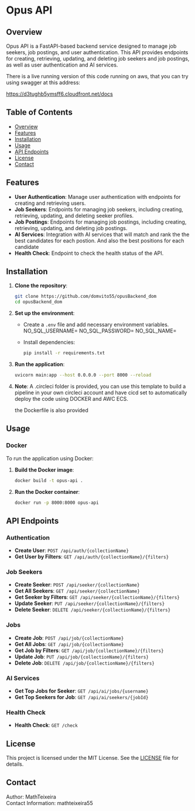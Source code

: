 # Opus API

## Overview

Opus API is a FastAPI-based backend service designed to manage job seekers,
job postings, and user authentication. This API provides endpoints for
creating, retrieving, updating, and deleting job seekers and job postings,
as well as user authentication and AI services.

There is a live running version of this code running on aws, that you can try
using swagger at this address:

https://d3tughb5ymsff6.cloudfront.net/docs


## Table of Contents

- [Overview](#overview)
- [Features](#features)
- [Installation](#installation)
- [Usage](#usage)
- [API Endpoints](#api-endpoints)
- [License](#license)
- [Contact](#contact)

## Features

- **User Authentication**: Manage user authentication with endpoints for
 creating and retrieving users.
- **Job Seekers**: Endpoints for managing job seekers, including creating,
 retrieving, updating, and deleting seeker profiles.
- **Job Postings**: Endpoints for managing job postings, including creating,
 retrieving, updating, and deleting job postings.
- **AI Services**: Integration with AI services that will match and rank the
the best candidates for each postion. And also the best positions for each
candidate
- **Health Check**: Endpoint to check the health status of the API.

## Installation

1. **Clone the repository**:
    ```sh
    git clone https://github.com/domvito55/opusBackend_dom
    cd opusBackend_dom
    ```

2. **Set up the environment**:
    - Create a `.env` file and add necessary environment variables.
    NO_SQL_USERNAME=<yourcredential>
    NO_SQL_PASSWORD=<yourcredential>
    NO_SQL_NAME=<databaseName>

    - Install dependencies:
      ```sh
      pip install -r requirements.txt
      ```

3. **Run the application**:
    ```sh
    uvicorn main:app --host 0.0.0.0 --port 8000 --reload
    ```

4. **Note**:
    A .circleci folder is provided, you can use this template to build a
     pipeline in your own circleci account and have cicd set to automatically
     deploy the code using DOCKER and AWC ECS.

    the Dockerfile is also provided

## Usage

### Docker

To run the application using Docker:

1. **Build the Docker image**:
    ```sh
    docker build -t opus-api .
    ```

2. **Run the Docker container**:
    ```sh
    docker run -p 8000:8000 opus-api
    ```

## API Endpoints

### Authentication

- **Create User**: `POST /api/auth/{collectionName}`
- **Get User by Filters**: `GET /api/auth/{collectionName}/{filters}`

### Job Seekers

- **Create Seeker**: `POST /api/seeker/{collectionName}`
- **Get All Seekers**: `GET /api/seeker/{collectionName}`
- **Get Seeker by Filters**: `GET /api/seeker/{collectionName}/{filters}`
- **Update Seeker**: `PUT /api/seeker/{collectionName}/{filters}`
- **Delete Seeker**: `DELETE /api/seeker/{collectionName}/{filters}`

### Jobs

- **Create Job**: `POST /api/job/{collectionName}`
- **Get All Jobs**: `GET /api/job/{collectionName}`
- **Get Job by Filters**: `GET /api/job/{collectionName}/{filters}`
- **Update Job**: `PUT /api/job/{collectionName}/{filters}`
- **Delete Job**: `DELETE /api/job/{collectionName}/{filters}`

### AI Services

- **Get Top Jobs for Seeker**: `GET /api/ai/jobs/{username}`
- **Get Top Seekers for Job**: `GET /api/ai/seekers/{jobId}`

### Health Check

- **Health Check**: `GET /check`

## License

This project is licensed under the MIT License. See the [LICENSE](LICENSE) file for details.

## Contact

Author: MathTeixeira  
Contact Information: mathteixeira55